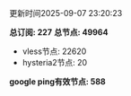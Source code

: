 更新时间2025-09-07 23:20:23

**总订阅: 227**
**总节点: 49964**
- vless节点: 22620
- hysteria2节点: 20

**google ping有效节点: 588**

